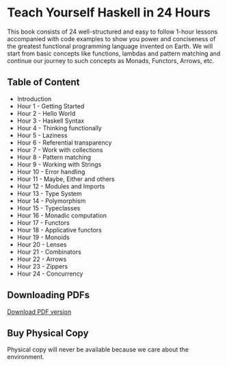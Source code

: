 # Teach Yourself Haskell in 24 Hours

This book consists of 24 well-structured
and easy to follow 1-hour lessons accompanied with code examples to show
you power and conciseness of the greatest functional programming language
invented on Earth. We will start from basic concepts like functions, lambdas
and pattern matching and continue our journey to such concepts as Monads,
Functors, Arrows, etc.

## Table of Content

* Introduction
* Hour 1 - Getting Started
* Hour 2 - Hello World
* Hour 3 - Haskell Syntax
* Hour 4 - Thinking functionally
* Hour 5 - Laziness
* Hour 6 - Referential transparency
* Hour 7 - Work with collections
* Hour 8 - Pattern matching
* Hour 9 - Working with Strings
* Hour 10 - Error handling
* Hour 11 - Maybe, Either and others
* Hour 12 - Modules and Imports
* Hour 13 - Type System
* Hour 14 - Polymorphism
* Hour 15 - Typeclasses
* Hour 16 - Monadic computation
* Hour 17 - Functors
* Hour 18 - Applicative functors
* Hour 19 - Monoids
* Hour 20 - Lenses
* Hour 21 - Combinators
* Hour 22 - Arrows
* Hour 23 - Zippers
* Hour 24 - Concurrency
 
## Downloading PDFs

[Download PDF version](https://github.com/klappvisor/teach-yourself-haskell-in-24-hours/blob/master/Teach%20Yourself%20Haskell%20in%2024%20Hours.pdf)

## Buy Physical Copy

Physical copy will never be available because we care about the environment.
